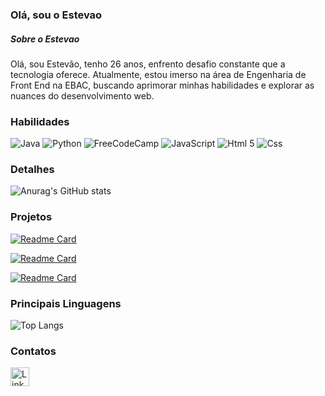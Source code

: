 ### Olá, sou o Estevao

##### Sobre o Estevao

Olá, sou Estevão, tenho 26 anos, enfrento desafio constante que a tecnologia oferece. Atualmente, estou imerso na área de Engenharia de Front End na EBAC, buscando aprimorar minhas habilidades e explorar as nuances do desenvolvimento web.

### Habilidades

![Java](https://img.shields.io/badge/Java-ED8B00?style=for-the-badge&logo=java&logoColor=white)
![Python](https://img.shields.io/badge/Python-FFD43B?style=for-the-badge&logo=python&logoColor=blue)
![FreeCodeCamp](https://img.shields.io/badge/freecodecamp-27273D?style=for-the-badge&logo=freecodecamp&logoColor=white)
![JavaScript](https://img.shields.io/badge/JavaScript-323330?style=for-the-badge&logo=javascript&logoColor=F7DF1E)
![Html 5](https://img.shields.io/badge/HTML5-E34F26?style=for-the-badge&logo=html5&logoColor=white)
![Css](https://img.shields.io/badge/CSS3-1572B6?style=for-the-badge&logo=css3&logoColor=white)


### Detalhes

![Anurag's GitHub stats](https://github-readme-stats.vercel.app/api?username=EstevaoCa&show_icons=true&theme=radical)


### Projetos

[![Readme Card](https://github-readme-stats.vercel.app/api/pin/?username=EstevaoCa&repo=Formulario_Simples)](https://github.com/EstevaoCa/Formulario_Simples)

[![Readme Card](https://github-readme-stats.vercel.app/api/pin/?username=EstevaoCa&repo=Site_de_Estilo_de_vida)](https://github.com/EstevaoCa/Site_de_Estilo_de_vida)

[![Readme Card](https://github-readme-stats.vercel.app/api/pin/?username=EstevaoCa&repo=Curso_Ebac_Frontend)](https://github.com/EstevaoCa/Curso_Ebac_Frontend)



### Principais Linguagens

![Top Langs](https://github-readme-stats.vercel.app/api/top-langs/?username=EstevaoCa&hide_progress=true)


### Contatos

[<img src='https://img.shields.io/badge/LinkedIn-0077B5?style=for-the-badge&logo=linkedin&logoColor=white' alt='Linkedin' height='30'>](https://www.linkedin.com/in/estevo-castro/)
